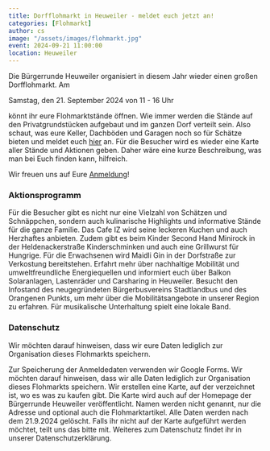 ```yaml
---
title: Dorfflohmarkt in Heuweiler - meldet euch jetzt an!
categories: [Flohmarkt]
author: cs
image: "/assets/images/flohmarkt.jpg"
event: 2024-09-21 11:00:00
location: Heuweiler
---
```


Die Bürgerrunde Heuweiler organisiert in diesem Jahr wieder einen großen Dorfflohmarkt. Am

Samstag, den 21. September 2024 von 11 - 16 Uhr

könnt ihr eure Flohmarktstände öffnen. Wie immer werden die Stände auf den Privatgrundstücken aufgebaut und im ganzen Dorf verteilt sein. Also schaut, was eure Keller, Dachböden und Garagen noch so für Schätze bieten und meldet euch [hier](https://forms.gle/GmhySGfqzPSbF162A) an. Für die Besucher wird es wieder eine Karte aller Stände und Aktionen geben. Daher wäre eine kurze Beschreibung, was man bei Euch finden kann, hilfreich.

Wir freuen uns auf Eure [Anmeldung](https://forms.gle/GmhySGfqzPSbF162A)!

### Aktionsprogramm

Für die Besucher gibt es nicht nur eine Vielzahl von Schätzen und Schnäppchen, sondern auch kulinarische Highlights und informative Stände für die ganze Familie.
Das Cafe IZ wird seine leckeren Kuchen und auch Herzhaftes anbieten. Zudem gibt es beim Kinder Second Hand Minirock in der Heldenackerstraße Kinderschminken und auch eine Grillwurst für Hungrige. Für die Erwachsenen wird Maidli Gin in der Dorfstraße zur Verkostung bereitstehen.
Erfahrt mehr über nachhaltige Mobilität und umweltfreundliche Energiequellen und informiert euch über Balkon Solaranlagen, Lastenräder und Carsharing in Heuweiler. Besucht den Infostand des neugegründeten Bürgerbusvereins Stadtlandbus und des Orangenen Punkts, um mehr über die Mobilitätsangebote in unserer Region zu erfahren.
Für musikalische Unterhaltung spielt eine lokale Band.

### Datenschutz

Wir möchten darauf hinweisen, dass wir eure Daten lediglich zur Organisation dieses Flohmarkts speichern.

Zur Speicherung der Anmeldedaten verwenden wir Google Forms.
Wir möchten darauf hinweisen, dass wir alle Daten lediglich zur Organisation dieses Flohmarkts speichern.
Wir erstellen eine Karte, auf der verzeichnet ist, wo es was zu kaufen gibt. Die Karte wird auch auf der Homepage der Bürgerrunde Heuweiler veröffentlicht.
Namen werden nicht genannt, nur die Adresse und optional auch die Flohmarktartikel.
Alle Daten werden nach dem 21.9.2024 gelöscht.
Falls ihr nicht auf der Karte aufgeführt werden möchtet, teilt uns das bitte mit.
Weiteres zum Datenschutz findet ihr in unserer Datenschutzerklärung.
